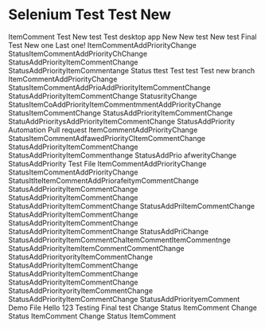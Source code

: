 # Selenium Test  Test New 
ItemComment Test New test 
Test desktop app New New test New test Final Test New one
Last one! ItemCommentAddPriorityChange StatusItemCommentAddPriorityChChange StatusAddPriorityItemCommentChange StatusAddPriorityItemCommentange Status
ttest Test 
test
Test new branch ItemCommentAddPriorityChange StatusItemCommentAddPrioAddPriorityItemCommentChange StatusAddPriorityItemCommentChange StatusrityChange StatusItemCoAddPriorityItemCommentmmentAddPriorityChange StatusItemCommentChange StatusAddPriorityItemCommentChange StatuAddPrioritysAddPriorityItemCommentChange StatusAddPriority
Automation Pull request ItemCommentAddPriorityChange StatusItemCommentAdfawedPriorityCItemCommentChange StatusAddPriorityItemCommentChange StatusAddPriorityItemCommenthange StatusAddPrio afwerityChange StatusAddPriority
Test File ItemCommentAddPriorityChange StatusItemCommentAddPriorityChange StatusItIteItemCommentAddPriorafeitymCommentChange StatusAddPriorityItemCommentChange StatusAddPriorityItemCommentChange StatusAddPriorityItemCommentChange StatusAddPriItemCommentChange StatusAddPriorityItemCommentChange StatusAddPriorityItemCommentChange StatusAddPriorityItemCommentChange StatusAddPriChange StatusAddPriorityItemCommentChaItemCommentItemCommentnge StatusAddPriorityItemItemCommentCommentChange StatusAddPriorityorityItemCommentChange StatusAddPriorityItemCommentChange StatusAddPriorityItemCommentChange StatusAddPriorityItemCommentChange StatusAddPriorityorityItemCommentChange StatusAddPriorityItemCommentChange StatusAddPriorityemComment
Demo File 
Hello 123 
Testing 
Final test 
Change Status
ItemComment
Change Status
ItemComment
Change Status
ItemComment
